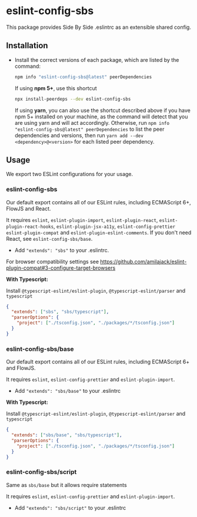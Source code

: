 # eslint-config-sbs

This package provides Side By Side .eslintrc as an extensible shared config.

## Installation

- Install the correct versions of each package, which are listed by the command:

  ```sh
  npm info "eslint-config-sbs@latest" peerDependencies
  ```

  If using **npm 5+**, use this shortcut

  ```sh
  npx install-peerdeps --dev eslint-config-sbs
  ```

  If using **yarn**, you can also use the shortcut described above if you have npm 5+ installed on your machine, as the command will detect that you are using yarn and will act accordingly.
  Otherwise, run `npm info "eslint-config-sbs@latest" peerDependencies` to list the peer dependencies and versions, then run `yarn add --dev <dependency>@<version>` for each listed peer dependency.

## Usage

We export two ESLint configurations for your usage.

### eslint-config-sbs

Our default export contains all of our ESLint rules, including ECMAScript 6+, FlowJS and React.

It requires `eslint`, `eslint-plugin-import`, `eslint-plugin-react`, `eslint-plugin-react-hooks`,
`eslint-plugin-jsx-a11y`, `eslint-config-prettier` `eslint-plugin-compat` and
`eslint-plugin-eslint-comments`. If you don't need React, see `eslint-config-sbs/base`.

- Add `"extends": "sbs"` to your .eslintrc.

For browser compatibility settings see https://github.com/amilajack/eslint-plugin-compat#3-configure-target-browsers

**With Typescript:**

Install `@typescript-eslint/eslint-plugin`, `@typescript-eslint/parser` and `typescript`

```json
{
  "extends": ["sbs", "sbs/typescript"],
  "parserOptions": {
    "project": ["./tsconfig.json", "./packages/*/tsconfig.json"]
  }
}
```

### eslint-config-sbs/base

Our default export contains all of our ESLint rules, including ECMAScript 6+ and FlowJS.

It requires `eslint`, `eslint-config-prettier` and `eslint-plugin-import`.

- Add `"extends": "sbs/base"` to your .eslintrc

**With Typescript:**

Install `@typescript-eslint/eslint-plugin`, `@typescript-eslint/parser` and `typescript`

```json
{
  "extends": ["sbs/base", "sbs/typescript"],
  "parserOptions": {
    "project": ["./tsconfig.json", "./packages/*/tsconfig.json"]
  }
}
```

### eslint-config-sbs/script

Same as `sbs/base` but it allows require statements

It requires `eslint`, `eslint-config-prettier` and `eslint-plugin-import`.

- Add `"extends": "sbs/script"` to your .eslintrc

